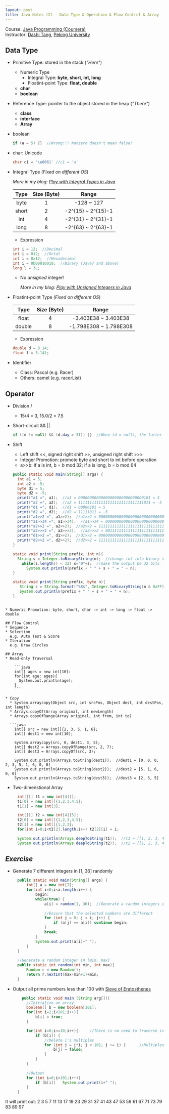 ```yaml
---
layout: post
title: Java Notes (2) - Data Type & Operation & Flow Control & Array
---
```

Course: [Java Programming (Coursera)](https://class.coursera.org/pkujava-001)  
Instructor: [Dashi Tang](https://www.coursera.org/instructor/~3838), [Peking University](http://english.pku.edu.cn/)

## Data Type
* Primitive Type: stored in the stack (_"Here"_)
  * Numeric Type
     * Integral Type: **byte, short, int, long**
     * Floatint-point Type: **float, double**
  * **char**
  * **boolean**
* Reference Type: pointer to the object stored in the heap (_"There"_)
  * **class**
  * **interface**
  * **Array**

* boolean
 
    ```java
    if (a = 5) {}  //Wrong!!! Nonzero doesn't mean false!
    ```
* char: Unicode
 
    ```java
    char c1 = '\u0061' //c1 = 'a'
    ```
<a name="integral"></a>
* Integral Type (_Fixed on different OS_)

    _More in my blog: [Play with Integral Types in Java](http://zhtiansweet.github.io/Java-Integral-Types/)_
 
    | Type | Size (Byte) | Range |
    | :---: | :---: | :---: |
    | byte | 1 | -128 ~ 127 |
    | short | 2 | -2^{15} ~ 2^{15}-1 |
    | int | 4 | -2^{31} ~ 2^{31}-1 |
    | long | 8 | -2^{63} ~ 2^{63}-1 |

    * Expression
  
    ```java
    int i = 12;  //Decimal
    int i = 012;  //Octal
    int i = 0x12;  //Hexadecimal
    int i = 0b00010010;  //Binary (Java7 and above)
    long l = 3L;
    ```
    
    * No _unsigned_ integer!
    
      _More in my blog: [Play with Unsigned Integers in Java](http://zhtiansweet.github.io/Java-Unsigned-Integers/)_

* Floatint-point Type (_Fixed on different OS_)
    
    | Type | Size (Byte) | Range |
    | :---: | :---: | :---: |
    | float | 4 | -3.403E38 ~ 3.403E38 |
    | double | 8 | -1.798E308 ~ 1.798E308 |

   * Expression
  
    ```java
    double d = 3.14;
    float f = 3.14f;
    ```
 
* Identifier
   *  Class: Pascal (e.g. Racer)
   *  Others: camel (e.g. racerList)

## Operator
* Division /
  * 15/4 = 3, 15.0/2 = 7.5
* Short-circuit && ||

  ```java
  if ((d != null) && (d.day > 31)) {}  //When (d = null), the latter will not be evaluated
  ```
 
* Shift
  *  Left shift <<, signed right shift >>, unsigned right shift >>>
  *  Integer Promotion: promote byte and short to int before operation
  *  a>>b: if a is int, b = b mod 32; if a is long, b = b mod 64  

  ```java
  public static void main(String[] args) {
    int a1 = 5;
    int a2 = -5;
    byte d1 = 5;
    byte d2 = -5;
    print("a1 =", a1);  //a1 = 00000000000000000000000000000101 = 5
    print("a2 =", a2);  //a2 = 11111111111111111111111111111011 = -5
    print("d1 =", d1);  //d1 = 00000101 = 5
    print("d2 =", d2);  //d2 = 11111011 = -5
    print("a1>>2 =", a1>>2);  //a1>>2 = 00000000000000000000000000000001 = 1
    print("a1>>34 =", a1>>34);  //a1>>34 = 00000000000000000000000000000001 = 1
    print("a2>>2 =", a2>>2);  //a2>>2 = 11111111111111111111111111111110 = -2
    print("a2>>>2 =", a2>>>2);  //a2>>>2 = 00111111111111111111111111111110 = 1073741822
    print("d1>>2 =", d1>>2);  //d1>>2 = 00000000000000000000000000000001 = 1
    print("d2>>2 =", d2>>2);  //d2>>2 = 11111111111111111111111111111110 = -2
  }

  static void print(String prefix, int n){
    String s = Integer.toBinaryString(n);  //change int into binary string
      while(s.length() < 32) s="0"+s;  //make the output be 32 bits
        System.out.println(prefix + " " + s + " = " + n);
  }

  static void print(String prefix, byte n){
     String s = String.format("%8s", Integer.toBinaryString(n & 0xFF)).replace(' ', '0');  //make the output be 8 bits
     System.out.println(prefix + " " + s + " = " + n);
  }
```

* Numeric Promotion: byte, short, char -> int -> long -> float -> double

## Flow Control
* Sequence
* Selection  
  e.g. Auto Test & Score
* Iteration  
  e.g. Draw Circles

## Array
* Read-only Traversal
    
    ```java
    int[] ages = new int[10]:
    for(int age: ages){
      System.out.println(age);
    }
    ```
    
* Copy
  * System.arraycopy(Object src, int srcPos, Object dest, int destPos, int length)
  * Arrays.copyOf(Array original, int newLength)
  * Arrays.copyOfRange(Array original, int from, int to)

  ```java
    int[] src = new int[]{2, 3, 5, 1, 6};
    int[] dest1 = new int[10];

    System.arraycopy(src, 0, dest1, 3, 5);  
    int[] dest2 = Arrays.copyOfRange(src, 2, 7);  
    int[] dest3 = Arrays.copyOf(src, 3);  

    System.out.println(Arrays.toString(dest1));  //dest1 = [0, 0, 0, 2, 3, 5, 1, 6, 0, 0]
    System.out.println(Arrays.toString(dest2));  //dest2 = [5, 1, 6, 0, 0]
    System.out.println(Arrays.toString(dest3));  //dest3 = [2, 3, 5]
  ```

* Two-dimenstional Array

  ```java
    int[][] t1 = new int[4][];
    t1[0] = new int[]{1,2,3,4,5};
    t1[1] = new int[3];

    int[][] t2 = new int[4][5];
    t2[0] = new int[]{1,2,3,4,5};
    t2[1] = new int[]{1,2,3};
    for(int i=0;i<t2[2].length;i++) t2[2][i] = i;

    System.out.println(Arrays.deepToString(t1));  //t1 = [[1, 2, 3, 4, 5], [0, 0, 0], null, null]
    System.out.println(Arrays.deepToString(t2));  //t2 = [[1, 2, 3, 4, 5], [1, 2, 3], [0, 1, 2, 3, 4], [0, 0, 0, 0, 0]]
  ```

## _Exercise_
* Generate 7 different integers in [1, 36] randomly

  ```java
    public static void main(String[] args) {
        int[] a = new int[7];
        for(int i=0;i<a.length;i++) {
            begin:
            while(true) {
                a[i] = random(1, 36);  //Generate a random integers in [1, 36]
                
                //Ensure that the selected numbers are different
                for (int j = 0; j < i; j++) {
                    if (a[j] == a[i]) continue begin;
                }
                break;
            }
            System.out.print(a[i]+" ");
        }
    }
    
    //Generate a random integer in [min, max]
    public static int random(int min, int max){
        Random r = new Random();
        return r.nextInt(max-min+1)+min;
    }
  ```

* Output all prime numbers less than 100 with [Sieve of Eratosthenes](http://en.wikipedia.org/wiki/Sieve_of_Eratosthenes)

  ```java
      public static void main (String arg[]){
        //Initialize an array
        boolean[] b = new boolean[101];
        for(int i=2;i<101;i++){
            b[i] = true;
        }

        for(int i=0;i<=10;i++){     //There is no need to traverse i>sqrt(100)
            if (b[i]) {
                //Delete i's multiples
                for (int j = i*i; j < 101; j += i) {      //Multiples less than i*i have been checked
                    b[j] = false;
                }
            }
        }
        
        //Output
        for (int i=0;i<101;i++){
            if (b[i])   System.out.print(i+" ");
        }
    }
  ```
It will print out: 2 3 5 7 11 13 17 19 23 29 31 37 41 43 47 53 59 61 67 71 73 79 83 89 97
